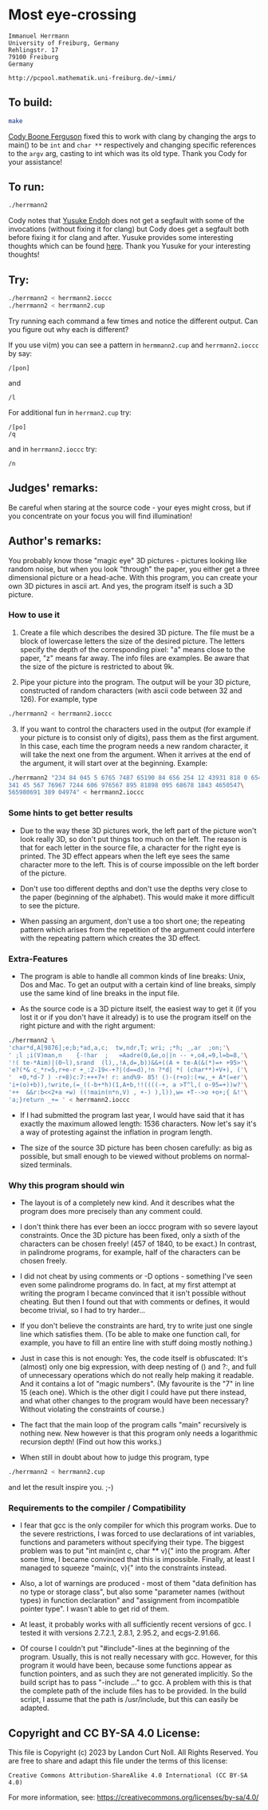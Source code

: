 # Most eye-crossing

    Immanuel Herrmann
    University of Freiburg, Germany
    Rehlingstr. 17
    79100 Freiburg
    Germany

    http://pcpool.mathematik.uni-freiburg.de/~immi/

## To build:

```sh
make
```

[Cody Boone Ferguson](/winners.html#Cody_Boone_Ferguson) fixed this to work with
clang by changing the args to main() to be `int` and `char **` respectively and
changing specific references to the `argv` arg, casting to int which was its old
type. Thank you Cody for your assistance!


## To run:

```sh
./herrmann2
```

Cody notes that [Yusuke Endoh](/winners.html#Yusuke_Endoh) does not get a
segfault with some of the invocations (without fixing it for clang) but Cody
does get a segfault both before fixing it for clang and after. Yusuke provides
some interesting thoughts which can be found
[here](https://mame-github-io.translate.goog/ioccc-ja-spoilers/2001/herrmann2.html?_x_tr_sl=auto&_x_tr_tl=en&_x_tr_hl=en-US&_x_tr_pto=wapp).
Thank you Yusuke for your interesting thoughts!


## Try:

```sh
./herrmann2 < herrmann2.ioccc
./herrmann2 < herrmann2.cup
```

Try running each command a few times and notice the different output. Can you
figure out why each is different?


If you use vi(m) you can see a pattern in `hermmann2.cup` and `herrmann2.ioccc`
by say:


	/[pon]                                                                                                                                          

and

	/l

For additional fun in `herrman2.cup` try:


	/[po]
	/q

and in `herrmann2.ioccc` try:

	/n


	
## Judges' remarks:

Be careful when staring at the source code - your eyes might cross, but
if you concentrate on your focus you will find illumination!


## Author's remarks:

You probably know those "magic eye" 3D pictures - pictures looking
like random noise, but when you look "through" the paper, you
either get a three dimensional picture or a head-ache. With this
program, you can create your own 3D pictures in ascii art. And
yes, the program itself is such a 3D picture.


### How to use it

1. Create a file which describes the desired 3D picture. The file
must be a block of lowercase letters the size of the desired
picture. The letters specify the depth of the corresponding pixel:
"a" means close to the paper, "z" means far away. The info files
are examples. Be aware that the size of the picture is restricted
to about 9k.

2. Pipe your picture into the program. The output will be your
3D picture, constructed of random characters (with ascii code between
32 and 126). For example, type

```sh
./herrmann2 < herrmann2.ioccc
```

3. If you want to control the characters used in the output (for
example if your picture is to consist only of digits), pass them
as the first argument. In this case, each time the program needs a
new random character, it will take the next one from the
argument. When it arrives at the end of the argument, it will
start over at the beginning. Example:

```sh
./herrmann2 "234 84 045 5 6765 7487 65190 84 656 254 12 43931 818 0 6542\
341 45 567 76967 7244 606 976567 895 81898 095 68678 1843 4650547\
565980691 389 04974" < herrmann2.ioccc
```

### Some hints to get better results

- Due to the way these 3D pictures work, the left part of the
picture won't look really 3D, so don't put things too much on
the left. The reason is that for each letter in the source file,
a character for the right eye is printed. The 3D effect appears
when the left eye sees the same character more to the left. This
is of course impossible on the left border of the picture.

- Don't use too different depths and don't use the depths very
close to the paper (beginning of the alphabet). This would make
it more difficult to see the picture.

- When passing an argument, don't use a too short one; the
repeating pattern which arises from the repetition of the argument
could interfere with the repeating pattern which creates the 3D
effect.

### Extra-Features

- The program is able to handle all common kinds of line breaks:
Unix, Dos and Mac. To get an output with a certain kind of line
breaks, simply use the same kind of line breaks in the input
file.

- As the source code is a 3D picture itself, the easiest way to
get it (if you lost it or if you don't have it already) is to use
the program itself on the right picture and with the right
argument:

```sh
./herrmann2 \
'char*d,A[9876];e;b;*ad,a,c;  tw,ndr,T; wri; ;*h; _,ar  ;on;'\
' ;l ;i(V)man,n    {-!har  ;   =Aadre(0,&e,o||n -- +,o4,=9,l=b=8,'\
'!( te-*Aim)|(0~l),srand  (l),,!A,d=,b))&&+((A + te-A(&(*)=+ +95>'\
'e?(*& c_*r=5,r+e-r +_:2-19<-+?|(d==d),!n ?*d| *( (char**)+V+), ('\
'  +0,*d-7 ) -r+8)c:7:+++7+! r: and%9- 85! ()-(r+o):(+w,_+ A*(=er'\
'i+(o)+b)),!write,(=_((-b+*h)(1,A+b,!!((((-+, a >T^l,( o-95=+))w?'\
'++  &&r:b<<2+a +w) ((!main(n*n,V) , +-) ),l)),w= +T-->o +o+;{ &!'\
'a;}return _+= ' < herrmann2.ioccc
```

- If I had submitted the program last year, I would have said that
it has exactly the maximum allowed length: 1536 characters. Now
let's say it's a way of protesting against the inflation in
program length.

- The size of the source 3D picture has been chosen carefully: as
big as possible, but small enough to be viewed without problems
on normal-sized terminals.

### Why this program should win

- The layout is of a completely new kind. And it describes what
the program does more precisely than any comment could.

- I don't think there has ever been an ioccc program with so
severe layout constraints. Once the 3D picture has been fixed,
only a sixth of the characters can be chosen freely! (457 of
1840, to be exact.) In contrast, in palindrome programs, for
example, half of the characters can be chosen freely.

- I did not cheat by using comments or -D options - something
I've seen even some palindrome programs do. In fact, at my first
attempt at writing the program I became convinced that it
isn't possible without cheating. But then I found out that with
comments or defines, it would become trivial, so I had to try
harder...

- If you don't believe the constraints are hard, try to write just
one single line which satisfies them. (To be able to make one
function call, for example, you have to fill an entire line with
stuff doing mostly nothing.)

- Just in case this is not enough: Yes, the code itself is
obfuscated: It's (almost) only one big expression, with deep
nesting of () and ?:, and full of unnecessary operations which
do not really help making it readable. And it contains a lot of
"magic numbers". (My favourite is the "7" in line 15 (each
one). Which is the other digit I could have put there instead,
and what other changes to the program would have been necessary?
Without violating the constraints of course.)

- The fact that the main loop of the program calls "main"
recursively is nothing new. New however is that this program
only needs a logarithmic recursion depth! (Find out how this
works.)

- When still in doubt about how to judge this program, type

```sh
./herrmann2 < herrmann2.cup
```

and let the result inspire you. ;-)

### Requirements to the compiler / Compatibility

- I fear that gcc is the only compiler for which this program
works. Due to the severe restrictions, I was forced to use
declarations of int variables, functions and parameters without
specifying their type. The biggest problem was to put "int
main(int c, char ** v){" into the program. After some time, I
became convinced that this is impossible. Finally, at least I
managed to squeeze "main(c, v){" into the constraints instead.

- Also, a lot of warnings are produced - most of them "data
definition has no type or storage class", but also some
"parameter names (without types) in function declaration" and
"assignment from incompatible pointer type". I wasn't able to
get rid of them.

- At least, it probably works with all sufficiently recent
versions of gcc. I tested it with versions 2.7.2.1, 2.8.1,
2.95.2, and ecgs-2.91.66.

- Of course I couldn't put "#include"-lines at the beginning of
the program. Usually, this is not really necessary with
gcc. However, for this program it would have been, because some
functions appear as function pointers, and as such they are not
generated implicitly. So the build script has to pass "-include
..." to gcc. A problem with this is that the complete path of
the include files has to be provided. In the build script, I
assume that the path is /usr/include, but this can easily be
adapted.

## Copyright and CC BY-SA 4.0 License:

This file is Copyright (c) 2023 by Landon Curt Noll.  All Rights Reserved.
You are free to share and adapt this file under the terms of this license:

    Creative Commons Attribution-ShareAlike 4.0 International (CC BY-SA 4.0)

For more information, see: https://creativecommons.org/licenses/by-sa/4.0/
